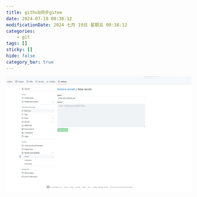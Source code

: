```yaml
---
title: github同步gitee
date: 2024-07-19 00:38:12
modificationDate: 2024 七月 19日 星期五 00:38:12
categories: 
	- git
tags: []
sticky: []
hide: false
category_bar: true
---
```


![](../../imgs/Pasted%20image%2020240719003858.png)
